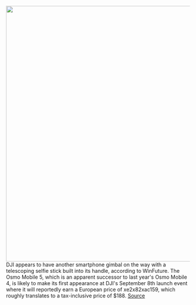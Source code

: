 <img src='https://cdn.vox-cdn.com/thumbor/fiW0AXFxYeSTT4939IjjBdxv7JQ=/0x0:1068x712/1200x800/filters:focal(449x271:619x441)/cdn.vox-cdn.com/uploads/chorus_image/image/69802339/DJI_OM_5_1630481788_0_4.0.jpg' width='700px' /><br/>
DJI appears to have another smartphone gimbal on the way with a telescoping selfie stick built into its handle, according to WinFuture. The Osmo Mobile 5, which is an apparent successor to last year's Osmo Mobile 4, is likely to make its first appearance at DJI's September 8th launch event where it will reportedly earn a European price of xe2x82xac159, which roughly translates to a tax-inclusive price of $188.
<a href='https://www.theverge.com/2021/9/1/22651919/dji-osmo-mobile-5-smartphone-gimbal-selfie-stick'> Source <a/>